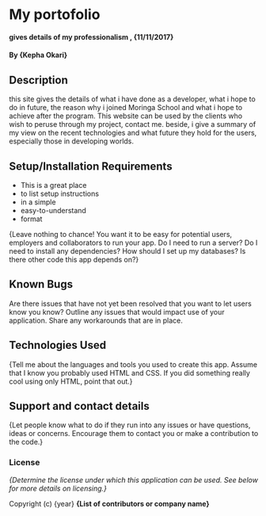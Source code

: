 # My portofolio

#### gives details of my professionalism , {11/11/2017}

#### By **{Kepha Okari}**

## Description

this  site gives the details of what i have done as a developer, what i hope to do in future, the reason why i joined Moringa School and what i hope to achieve after the program. This website can be used by the clients who wish to peruse through my project, contact me. beside, i give a summary of my view on the recent technologies and what future they hold for the users, especially those in developing worlds.

## Setup/Installation Requirements

* This is a great place
* to list setup instructions
* in a simple
* easy-to-understand
* format

{Leave nothing to chance! You want it to be easy for potential users, employers and collaborators to run your app. Do I need to run a server? Do I need to install any dependencies? How should I set up my databases? Is there other code this app depends on?}

## Known Bugs

Are there issues that have not yet been resolved that you want to let users know you know? Outline any issues that would impact use of your application. Share any workarounds that are in place.

## Technologies Used

{Tell me about the languages and tools you used to create this app. Assume that I know you probably used HTML and CSS. If you did something really cool using only HTML, point that out.}

## Support and contact details

{Let people know what to do if they run into any issues or have questions, ideas or concerns.  Encourage them to contact you or make a contribution to the code.}

### License

*{Determine the license under which this application can be used.  See below for more details on licensing.}*

Copyright (c) {year} **{List of contributors or company name}**

